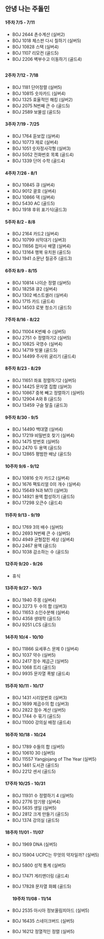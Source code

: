 ## 안녕 나는 주돌민

#### 1주차 7/5 - 7/11 
- BOJ 2644 촌수계산 (실버2) <br>
- BOJ 1018 체스판 다시 칠하기 (실버5)<br>
- BOJ 10828 스택 (실버4)<br>
- BOJ 1107 리모컨 (골드5)<br>
- BOJ 2206 벽부수고 이동하기 (골드4)<h6>

#### 2주차 7/12 - 7/18
- BOJ 1181 단어정렬 (실버5) <br>
- BOJ 10815 숫자카드 (실버4) <br>
- BOJ 1325 효율적인 해킹 (실버2) <br>
- BOJ 2075 N번째 큰 수 (골드5) <br>
- BOJ 2589 보물섬 (골드5)<br>

#### 3주차 7/19 - 7/25
- BOJ 1764 듣보잡 (실버4) <br>
- BOJ 10773 제로 (실버4) <br>
- BOJ 1051 숫자정사각형 (실버3) <br>
- BOJ 5052 전화번호 목록 (골드4) <br>
- BOJ 1339 단어 수학 (골드4) <br>

#### 4주차 7/26 - 8/1
- BOJ 10845 큐 (실버4) <br>
- BOJ 9012 괄호 (실버4) <br> 
- BOJ 10866 덱 (실버4) <br>
- BOJ 5430 AC (골드5) <br>
- BOJ 1918 후위 표기식(골드3) <br>

#### 5주차 8/2 - 8/8
- BOJ 2164 카드2 (실버4) <br>
- BOJ 10799 쇠막대기 (실버3) <br>
- BOJ 11656 접미사 배열 (실버4) <br>
- BOJ 13164 행복 유치원 (골드5) <br>
- BOJ 1941 소문난 칠공주 (골드3) <br>
  
#### 6주차 8/9 - 8/15
- BOJ 10814 나이순 정렬 (실버5) <br>
- BOJ 18258 큐2 (실버4) <br>
- BOJ 1302 베스트셀러 (실버4)<br>
- BOJ 1715 카드 (골드4) <br>
- BOJ 14503 로봇 청소기 (골드5) <br>

#### 7주차 8/16 - 8/22
- BOJ 11004 K번째 수 (실버5) <br>
- BOJ 2751 수 정렬하기2 (실버5) <br>
- BOJ 10825 국영수 (실버4) <br>  
- BOJ 14719 빗물 (골드5) <br>
- BOJ 14499 주사위 굴리기 (골드4) <br>

#### 8주차 8/23 - 8/29
- BOJ 11651 좌표 정렬하기2 (실버5) <br>
- BOJ 14425 문자열 집합 (실버3) <br>   
- BOJ 10867 중복 빼고 정렬하기 (실버5) <br> 
- BOJ 12904 A와 B (골드5) <br>   
- BOJ 13459 구슬 탈출 (골드3) <br> 
  
#### 9주차 8/30 - 9/5
- BOJ 14490 백대열 (실버4) <br>
- BOJ 17219 비밀번호 찾기 (실버4) <br>
- BOJ 1475 방번호 (실버5) <br> 
- BOJ 2470 두 용액 (골드5) <br> 
- BOJ 12865 평범한 배낭 (골드5) <br> 

#### 10주차 9/6 - 9/12
- BOJ 10816 숫자 카드2 (실버4) <br>
- BOJ 1676 팩토리얼 0의 개수 (실버4) <br>
- BOJ 15649 N과 M(1) (실버3) <br> 
- BOJ 14921 용액 합성하기 (골드5) <br>
- BOJ 17298 오큰수 (골드4) <br>
  
#### 11주차 9/13 - 9/19
- BOJ 1769 3의 배수 (실버5) <br>
- BOJ 2693 N번째 큰 수 (실버5) <br>
- BOJ 4949 균형잡힌 세상 (실버4) <br>   
- BOJ 2467 용액 (골드5) <br>
- BOJ 1038 감소하는 수 (골드5) <br>
  
#### 12주차 9/20 - 9/26 
- 휴식
  
#### 13주차 9/27 - 10/3 
- BOJ 1940 주몽 (실버4) <br>
- BOJ 3273 두 수의 합 (실버3) <br>
- BOJ 11653 소인수분해 (실버4) <br>   
- BOJ 4358 생태학 (골드5) <br>
- BOJ 9251 LCS (골드5) <br>

#### 14주차 10/4 - 10/10 
- BOJ 11866 요세푸스 문제 0 (실버4) <br>
- BOJ 1037 약수 (실버5) <br>
- BOJ 2417 정수 제곱근 (실버5) <br>   
- BOJ 1068 트리 (골드5) <br>
- BOJ 9935 문자열 폭발 (골드4) <br>   

 #### 15주차 10/11 - 10/17
- BOJ 1431 시리얼번호 (실버3) <br>
- BOJ 1699 제곱수의 합 (실버3) <br>
- BOJ 2822 점수 계산 (실버5) <br>
- BOJ 1744 수 묶기 (골드5) <br>
- BOJ 11000 강의실 배정 (골드4) <br>

 #### 16주차 10/18 - 10/24
- BOJ 1789 수들의 합 (실버5) <br>
- BOJ 10610 30 (실버5) <br>
- BOJ 11557 Yangjojang of The Year (실버5) <br>
- BOJ 1461 도서관 (골드5) <br>
- BOJ 2212 센서 (골드5) <br>
  
 #### 17주차 10/25 - 10/31
- BOJ 11931 수 정렬하기 4 (실버5) <br>
- BOJ 2776 암기왕 (실버4) <br>
- BOJ 5635 생일 (실버5) <br>
- BOJ 2812 크게 만들기 (골드5) <br>
- BOJ 1374 강의실 (골드5) <br>

 #### 18주차 11/01 - 11/07
- BOJ 1969 DNA (실버5)<br>
- BOJ 15904 UCPC는 무엇의 약자일까? (실버5)<br>
- BOJ 5800 성적 통계 (실버5)<br>
- BOJ 17471 게리맨더링 (골드4)<br>
- BOJ 17828 문자열 화폐 (골드5)<br>
  
  #### 19주차 11/08 - 11/14
- BOJ 2535 아시아 정보올림피아드 (실버5) <br>
- BOJ 16435 스네이크버드 (실버5) <br>
- BOJ 16212 정열적인 정렬 (실버5) <br>
